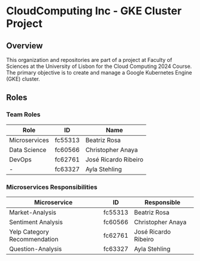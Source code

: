 # CloudComputing Inc - GKE Cluster Project

## Overview
This organization and repositories are part of a project at Faculty of Sciences at the University of Lisbon for the Cloud Computing 2024 Course. The primary objective is to create and manage a Google Kubernetes Engine (GKE) cluster.


## Roles

### Team Roles
| Role            | ID        | Name                  |
|-----------------|-----------|-----------------------|
| Microservices   | fc55313   | Beatriz Rosa          |
| Data Science    | fc60566   | Christopher Anaya     |
| DevOps          | fc62761   | José Ricardo Ribeiro  |
| -               | fc63327   | Ayla Stehling         |

### Microservices Responsibilities
| Microservice                  | ID        | Responsible           |
|-------------------------------|-----------|-----------------------|
| Market-Analysis               | fc55313   | Beatriz Rosa          |
| Sentiment Analysis            | fc60566   | Christopher Anaya     |
| Yelp Category Recommendation  | fc62761   | José Ricardo Ribeiro  |
| Question-Analysis             | fc63327   | Ayla Stehling         |
